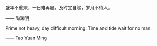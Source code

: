 <p>盛年不重来，一日难再晨。及时宜自勉，岁月不待人。</p>
<p>—— 陶渊明</p>

<p>Prime not heavy, day difficult morning. Time and tide wait for no man.</p>
<p>—— Tao Yuan Ming</p>

